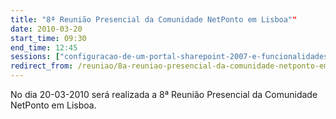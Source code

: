 ```yaml
---
title: "8ª Reunião Presencial da Comunidade NetPonto em Lisboa""
date: 2010-03-20
start_time: 09:30
end_time: 12:45
sessions: ["configuracao-de-um-portal-sharepoint-2007-e-funcionalidades-de-apoio","novidades-do-net-framework-4-0-para-csharp-e-vb-net"]
redirect_from: /reuniao/8a-reuniao-presencial-da-comunidade-netponto-em-lisboa/
---
```

No dia 20-03-2010 será realizada a 8ª Reunião Presencial da Comunidade NetPonto em Lisboa.